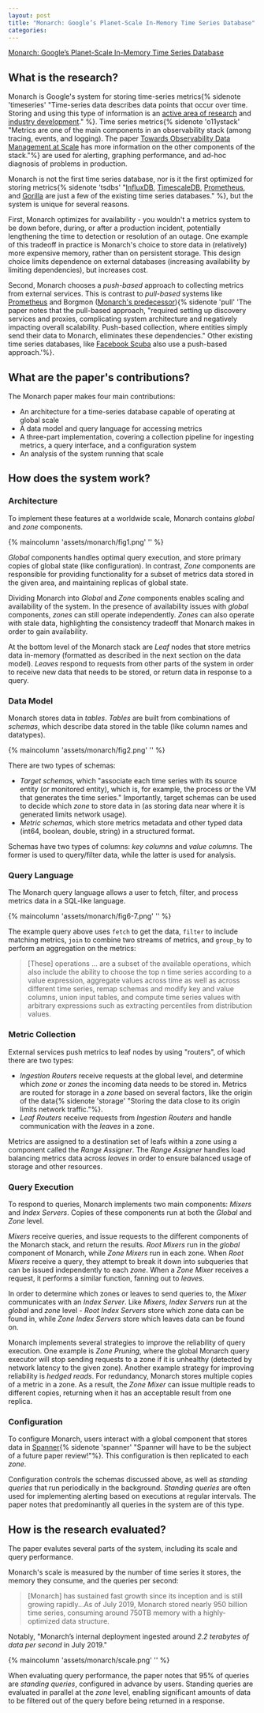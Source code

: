 ```yaml
---
layout: post
title: "Monarch: Google’s Planet-Scale In-Memory Time Series Database"
categories:
---
```


[Monarch: Google’s Planet-Scale In-Memory Time Series Database](https://research.google/pubs/pub50652/)

## What is the research?

Monarch is Google's system for storing time-series metrics{% sidenote 'timeseries' "Time-series data describes data points that occur over time. Storing and using this type of information is an [active area of research](https://paperswithcode.com/task/time-series) and [industry development](https://www.timescale.com/blog/what-the-heck-is-time-series-data-and-why-do-i-need-a-time-series-database-dcf3b1b18563/)." %}. Time series metrics{% sidenote 'o11ystack' "Metrics are one of the main components in an observability stack (among tracing, events, and logging). The paper [Towards Observability Data Management at Scale](https://people.csail.mit.edu/tatbul/publications/sigmod_record20.pdf) has more information on the other components of the stack."%} are used for alerting, graphing performance, and ad-hoc diagnosis of problems in production.

Monarch is not the first time series database, nor is it the first optimized for storing metrics{% sidenote 'tsdbs' "[InfluxDB](https://www.influxdata.com/), [TimescaleDB](https://www.timescale.com/), [Prometheus](https://prometheus.io/), and [Gorilla](https://www.vldb.org/pvldb/vol8/p1816-teller.pdf) are just a few of the existing time series databases." %}, but the system is unique for several reasons.

First, Monarch optimizes for availability - you wouldn't a metrics system to be down before, during, or after a production incident, potentially lengthening the time to detection or resolution of an outage. One example of this tradeoff in practice is Monarch's choice to store data in (relatively) more expensive memory, rather than on persistent storage. This design choice limits dependence on external databases (increasing availability by limiting dependencies), but increases cost.

Second, Monarch chooses a _push-based_ approach to collecting metrics from external services. This is contrast to _pull-based_ systems like [Prometheus](https://www.vldb.org/pvldb/vol8/p1816-teller.pdf) and Borgmon ([Monarch's predecessor](https://sre.google/sre-book/practical-alerting/)){% sidenote 'pull' 'The paper notes that the pull-based approach, "required setting up discovery services and proxies, complicating system architecture and negatively impacting overall scalability. Push-based collection, where entities simply send their data to Monarch, eliminates these dependencies." Other existing time series databases, like [Facebook Scuba](https://research.facebook.com/publications/scuba-diving-into-data-at-facebook/) also use a push-based approach.'%}.

## What are the paper's contributions?

The Monarch paper makes four main contributions:

- An architecture for a time-series database capable of operating at global scale
- A data model and query language for accessing metrics
- A three-part implementation, covering a collection pipeline for ingesting metrics, a query interface, and a configuration system
- An analysis of the system running that scale

## How does the system work?

### Architecture

To implement these features at a worldwide scale, Monarch contains _global_ and _zone_ components.

{% maincolumn 'assets/monarch/fig1.png' '' %}

_Global_ components handles optimal query execution, and store primary copies of global state (like configuration). In contrast, _Zone_ components are responsible for providing functionality for a subset of metrics data stored in the given area, and maintaining replicas of global state.

Dividing Monarch into _Global_ and _Zone_ components enables scaling and availability of the system. In the presence of availability issues with _global_ components, _zones_  can still operate independently. _Zones_ can also operate with stale data, highlighting the consistency tradeoff that Monarch makes in order to gain availability.

At the bottom level of the Monarch stack are _Leaf_ nodes that store metrics data in-memory (formatted as described in the next section on the data model). _Leaves_ respond to requests from other parts of the system in order to receive new data that needs to be stored, or return data in response to a query.

### Data Model

Monarch stores data in _tables_. _Tables_ are built from combinations of _schemas_, which describe data stored in the table (like column names and datatypes).

{% maincolumn 'assets/monarch/fig2.png' '' %}

There are two types of schemas:

- _Target schemas_, which "associate each time series with its source entity (or monitored entity), which is, for example, the process or the VM that generates the time series." Importantly, target schemas can be used to decide which _zone_ to store data in (as storing data near where it is generated limits network usage).
- _Metric schemas_, which store metrics metadata and other typed data (int64, boolean, double, string) in a structured format.

Schemas have two types of columns: _key columns_ and _value columns_. The former is used to query/filter data, while the latter is used for analysis.

### Query Language

The Monarch query language allows a user to fetch, filter, and process metrics data in a SQL-like language.

{% maincolumn 'assets/monarch/fig6-7.png' '' %}

The example query above uses `fetch` to get the data, `filter` to include matching metrics, `join` to combine two streams of metrics, and `group_by` to perform an aggregation on the metrics:

> [These] operations ... are a subset of the available operations, which also include the ability to choose the top n time series according to a value expression, aggregate values across time as well as across different time series, remap schemas and modify key and value columns, union input tables, and compute time series values with arbitrary expressions such as extracting percentiles from distribution values.

### Metric Collection

External services push metrics to leaf nodes by using "routers", of which there are two types:

- _Ingestion Routers_ receive requests at the global level, and determine which _zone_ or _zones_ the incoming data needs to be stored in. Metrics are routed for storage in a _zone_ based on several factors, like the origin of the data{% sidenote 'storage' "Storing the data close to its origin limits network traffic."%}.
- _Leaf Routers_ receive requests from _Ingestion Routers_ and handle communication with the _leaves_ in a zone.

Metrics are assigned to a destination set of leafs within a zone using a component called the _Range Assigner_. The _Range Assigner_ handles load balancing metrics data across _leaves_ in order to ensure balanced usage of storage and other resources.

### Query Execution

To respond to queries, Monarch implements two main components: _Mixers_ and _Index Servers_. Copies of these components run at both the _Global_ and _Zone_ level.

_Mixers_ receive queries, and issue requests to the different components of the Monarch stack, and return the results. _Root Mixers_ run in the _global_ component of Monarch, while _Zone Mixers_ run in each zone. When _Root Mixers_ receive a query, they attempt to break it down into subqueries that can be issued independently to each _zone_. When a _Zone Mixer_ receives a request, it performs a similar function, fanning out to _leaves_.

In order to determine which zones or leaves to send queries to, the _Mixer_ communicates with an _Index Server_. Like _Mixers_, _Index Servers_ run at the _global_ and _zone_ level - _Root Index Servers_ store which zone data can be found in, while _Zone Index Servers_ store which leaves data can be found on.

Monarch implements several strategies to improve the reliability of query execution. One example is _Zone Pruning_, where the global Monarch query executor will stop sending requests to a zone if it is unhealthy (detected by network latency to the given zone). Another example strategy for improving reliability is _hedged reads_. For redundancy, Monarch stores multiple copies of a metric in a zone. As a result, the _Zone Mixer_ can issue multiple reads to different copies, returning when it has an acceptable result from one replica.

### Configuration

To configure Monarch, users interact with a global component that stores data in [Spanner](https://research.google/pubs/pub39966/){% sidenote 'spanner' "Spanner will have to be the subject of a future paper review!"%}. This configuration is then replicated to each _zone_.

Configuration controls the schemas discussed above, as well as _standing queries_ that run periodically in the background. _Standing queries_ are often used for implementing alerting based on executions at regular intervals. The paper notes that predominantly all queries in the system are of this type.

## How is the research evaluated?

The paper evalutes several parts of the system, including its scale and query performance.

Monarch's scale is measured by the number of time series it stores, the memory they consume, and the queries per second:

> [Monarch] has sustained fast growth since its inception and is still growing rapidly...As of July 2019, Monarch stored nearly 950 billion time series, consuming around 750TB memory with a highly-optimized data structure.

Notably, "Monarch’s internal deployment ingested around *2.2 terabytes of data per second* in July 2019."

{% maincolumn 'assets/monarch/scale.png' '' %}

When evaluating query performance, the paper notes that 95% of queries are _standing queries_, configured in advance by users. Standing queries are evaluated in parallel at the _zone_ level, enabling significant amounts of data to be filtered out of the query before being returned in a response.